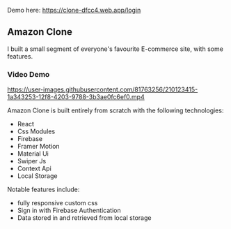 Demo here: https://clone-dfcc4.web.app/login

## Amazon Clone
I built a small segment of everyone's favourite E-commerce site, with some features.

### Video Demo

https://user-images.githubusercontent.com/81763256/210123415-1a343253-12f8-4203-9788-3b3ae0fc6ef0.mp4


Amazon Clone is built entirely from scratch with the following technologies:

- React
- Css Modules
- Firebase
- Framer Motion
- Material Ui
- Swiper Js
- Context Api
- Local Storage

Notable features include:
- fully responsive custom css 
- Sign in with Firebase Authentication
- Data stored in and retrieved from local storage

